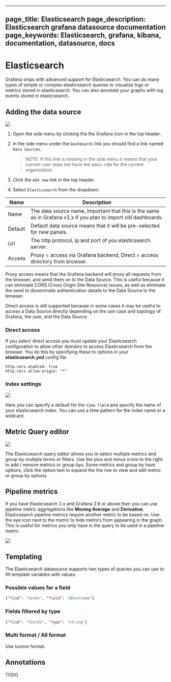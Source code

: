 ----
page_title: Elasticsearch
page_description: Elasticsearch grafana datasource documentation
page_keywords: Elasticsearch, grafana, kibana, documentation, datasource, docs
---

# Elasticsearch

Grafana ships with advanced support for Elasticsearch. You can do many types of
simple or complex elasticsearch queries to visualize logs or metrics stored in elasticsearch. You can
also annotate your graphs with log events stored in elasticsearch.

## Adding the data source
![](/img/v2/add_Graphite.jpg)

1. Open the side menu by clicking the the Grafana icon in the top header.
2. In the side menu under the `Dashboards` link you should find a link named `Data Sources`.

    > NOTE: If this link is missing in the side menu it means that your current user does not have the `Admin` role for the current organization.

3. Click the `Add new` link in the top header.
4. Select `Elasticsearch` from the dropdown.

Name | Description
------------ | -------------
Name | The data source name, important that this is the same as in Grafana v1.x if you plan to import old dashboards.
Default | Default data source means that it will be pre-selected for new panels.
Url | The http protocol, ip and port of you elasticsearch server.
Access | Proxy = access via Grafana backend, Direct = access directory from browser.

Proxy access means that the Grafana backend will proxy all requests from the browser, and send them on to the Data Source. This is useful because it can eliminate CORS (Cross Origin Site Resource) issues, as well as eliminate the need to disseminate authentication details to the Data Source to the browser.

Direct access is still supported because in some cases it may be useful to access a Data Source directly depending on the use case and topology of Grafana, the user, and the Data Source.

### Direct access
If you select direct access you must update your Elasticsearch configuration to allow other domains to access
Elasticsearch from the browser. You do this by specifying these to options in your **elasticsearch.yml** config file.

    http.cors.enabled: true
    http.cors.allow-origin: "*"

### Index settings

![](/img/elasticsearch/elasticsearch_ds_details.png)

Here you can specify a default for the `time field` and specify the name of your elasticsearch index. You can use
a time pattern for the index name or a wildcard.

## Metric Query editor

![](/img/elasticsearch/query_editor.png)

The Elasticsearch query editor allows you to select multiple metrics and group by multiple terms or filters. Use the plus and minus icons to the right to add / remove
metrics or group bys. Some metrics and group by have options, click the option text to expand the the row to view and edit metric or group by options.

## Pipeline metrics

If you have Elasticsearch 2.x and Grafana 2.6 or above then you can use pipeline metric aggregations like
**Moving Average** and **Derivative**. Elasticsearch pipeline metrics require another metric to be based on. Use the eye icon next to the metric
to hide metrics from appearing in the graph. This is useful for metrics you only have in the query to be used
in a pipeline metric.

![](/img/elasticsearch/pipeline_metrics_editor.png)

## Templating

The Elasticsearch datasource supports two types of queries you can use to fill template variables with values.

### Possible values for a field

```json
{"find": "terms", "field": "@hostname"}
```

### Fields filtered by type
```json
{"find": "fields", "type": "string"}
```

### Multi format / All format
Use lucene format.



## Annotations
TODO

